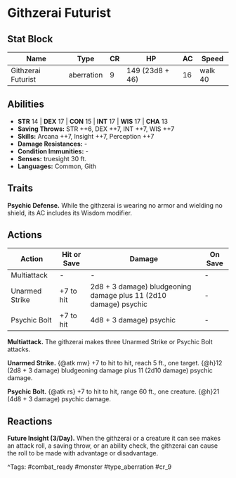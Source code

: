 # Githzerai Futurist

## Stat Block

| Name | Type | CR | HP | AC | Speed |
|------|------|----|----|----|-------|
| Githzerai Futurist | aberration | 9 | 149 (23d8 + 46) | 16 | walk 40 |

## Abilities

- **STR** 14 | **DEX** 17 | **CON** 15 | **INT** 17 | **WIS** 17 | **CHA** 13
- **Saving Throws:** STR ++6, DEX ++7, INT ++7, WIS ++7  
- **Skills:** Arcana ++7, Insight ++7, Perception ++7  
- **Damage Resistances:** -  
- **Condition Immunities:** -  
- **Senses:** truesight 30 ft.  
- **Languages:** Common, Gith

## Traits

**Psychic Defense.** While the githzerai is wearing no armor and wielding no shield, its AC includes its Wisdom modifier.


## Actions

| Action | Hit or Save | Damage | On Save |
|--------|--------------|--------|----------|
| Multiattack | - | - | - |
| Unarmed Strike | +7 to hit | 2d8 + 3 damage) bludgeoning damage plus 11 (2d10 damage) psychic | - |
| Psychic Bolt | +7 to hit | 4d8 + 3 damage) psychic | - |

**Multiattack.** The githzerai makes three Unarmed Strike or Psychic Bolt attacks.

**Unarmed Strike.** {@atk mw} +7 to hit to hit, reach 5 ft., one target. {@h}12 (2d8 + 3 damage) bludgeoning damage plus 11 (2d10 damage) psychic damage.

**Psychic Bolt.** {@atk rs} +7 to hit to hit, range 60 ft., one creature. {@h}21 (4d8 + 3 damage) psychic damage.

## Reactions

**Future Insight (3/Day).** When the githzerai or a creature it can see makes an attack roll, a saving throw, or an ability check, the githzerai can cause the roll to be made with advantage or disadvantage.



^Tags: #combat_ready #monster #type_aberration #cr_9
